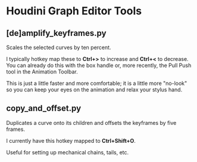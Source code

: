 
# Houdini Graph Editor Tools
## [de]amplify_keyframes.py 

Scales the selected curves by ten percent.

I typically hotkey map these to **Ctrl+>** to increase and **Ctrl+<** to decrease.
You can already do this with the box handle or, more recently, the Pull Push tool in the Animation Toolbar.

This is just a little faster and more comfortable; it is a little more "no-look" so you can keep your eyes on the animation and relax your stylus hand.

## copy_and_offset.py

Duplicates a curve onto its children and offsets the keyframes by five frames.

I currently have this hotkey mapped to **Ctrl+Shift+O**.

Useful for setting up mechanical chains, tails, etc.
